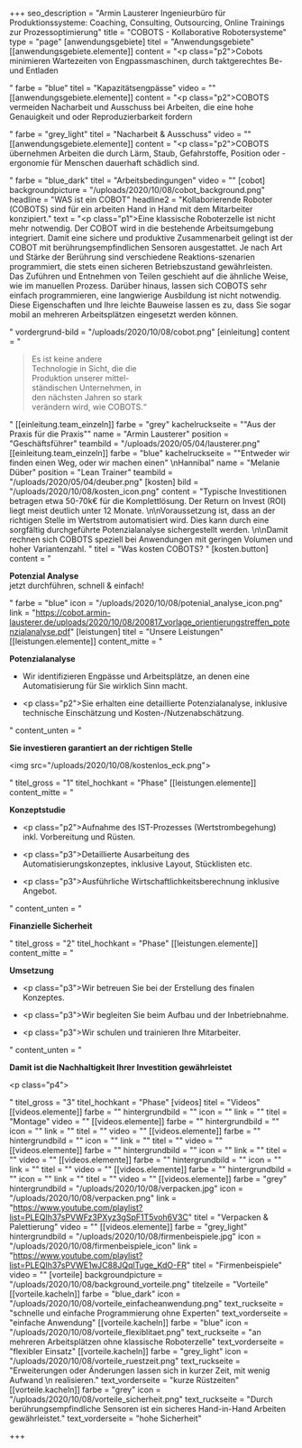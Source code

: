 +++
seo_description = "Armin Lausterer Ingenieurbüro für Produktionssysteme: Coaching, Consulting, Outsourcing, Online Trainings zur Prozessoptimierung"
title = "COBOTS - Kollaborative Robotersysteme"
type = "page"
[anwendungsgebiete]
titel = "Anwendungsgebiete"
[[anwendungsgebiete.elemente]]
content = "<p class=\"p2\">Cobots minimieren Wartezeiten von Engpassmaschinen, durch taktgerechtes Be- und Entladen</p>"
farbe = "blue"
titel = "Kapazitätsengpässe"
video = ""
[[anwendungsgebiete.elemente]]
content = "<p class=\"p2\">COBOTS vermeiden Nacharbeit und Ausschuss bei Arbeiten, die eine hohe Genauigkeit und oder Reproduzierbarkeit fordern</p>"
farbe = "grey_light"
titel = "Nacharbeit & Ausschuss"
video = ""
[[anwendungsgebiete.elemente]]
content = "<p class=\"p2\">COBOTS übernehmen Arbeiten die durch Lärm, Staub, Gefahrstoffe, Position oder -ergonomie für Menschen dauerhaft schädlich sind.</p>"
farbe = "blue_dark"
titel = "Arbeitsbedingungen"
video = ""
[cobot]
backgroundpicture = "/uploads/2020/10/08/cobot_background.png"
headline = "WAS ist ein COBOT"
headline2 = "Kollaborierende Roboter (COBOTS) sind für ein arbeiten Hand in Hand mit dem Mitarbeiter konzipiert."
text = "<p class=\"p1\">Eine klassische Roboterzelle ist nicht mehr notwendig. Der COBOT wird in die bestehende Arbeitsumgebung integriert. Damit eine sichere und produktive Zusammenarbeit gelingt ist der COBOT mit berührungsempfindlichen Sensoren ausgestattet. Je nach Art und Stärke der Berührung sind verschiedene Reaktions-szenarien programmiert, die stets einen sicheren Betriebszustand gewährleisten. <br> Das Zuführen und Entnehmen von Teilen geschieht auf die ähnliche Weise, wie im manuellen Prozess. Darüber hinaus, lassen sich COBOTS sehr einfach programmieren, eine langwierige Ausbildung ist nicht notwendig. Diese Eigenschaften und Ihre leichte Bauweise lassen es zu, dass Sie sogar mobil an mehreren Arbeitsplätzen eingesetzt werden können.</p>"
vordergrund-bild = "/uploads/2020/10/08/cobot.png"
[einleitung]
content = "<blockquote><p>Es ist keine andere <br> Technologie in Sicht, die die <br> Produktion unserer mittel-<br> ständischen Unternehmen, in <br> den nächsten Jahren so stark <br> verändern wird, wie COBOTS.“</p></blockquote>"
[[einleitung.team_einzeln]]
farbe = "grey"
kachelruckseite = "\"Aus der Praxis für die Praxis\""
name = "Armin Lausterer"
position = "Geschäftsführer"
teambild = "/uploads/2020/05/04/lausterer.png"
[[einleitung.team_einzeln]]
farbe = "blue"
kachelruckseite = "\"Entweder wir finden einen Weg, oder wir machen einen\"  \nHannibal"
name = "Melanie Düber"
position = "Lean Trainer"
teambild = "/uploads/2020/05/04/deuber.png"
[kosten]
bild = "/uploads/2020/10/08/kosten_icon.png"
content = "Typische Investitionen betragen etwa 50-70k€ für die Komplettlösung. Der Return on Invest (ROI) liegt meist deutlich unter 12 Monate. \n\nVoraussetzung ist, dass an der richtigen Stelle im Wertstrom automatisiert wird. Dies kann durch eine sorgfältig durchgeführte Potenzialanalyse sichergestellt werden. \n\nDamit rechnen sich COBOTS speziell bei Anwendungen mit geringen Volumen und hoher Variantenzahl. "
titel = "Was kosten COBOTS? "
[kosten.button]
content = "<p><strong>Potenzial Analyse<br></strong>jetzt durchführen, schnell &amp; einfach!</p>"
farbe = "blue"
icon = "/uploads/2020/10/08/potenial_analyse_icon.png"
link = "https://cobot.armin-lausterer.de/uploads/2020/10/08/200817_vorlage_orientierungstreffen_potenzialanalyse.pdf"
[leistungen]
titel = "Unsere Leistungen"
[[leistungen.elemente]]
content_mitte = "<p><strong>Potenzialanalyse </strong></p><ul><li><p>Wir identifizieren Engpässe und Arbeitsplätze, an denen eine Automatisierung für Sie wirklich Sinn macht.</p></li><li><p class=\"p2\">Sie erhalten eine detaillierte Potenzialanalyse, inklusive technische Einschätzung und Kosten-/Nutzenabschätzung.</p></li></ul>"
content_unten = "<p><strong>Sie investieren garantiert an der richtigen Stelle</strong></p><p><img src=\"/uploads/2020/10/08/kostenlos_eck.png\"></p>"
titel_gross = "1"
titel_hochkant = "Phase"
[[leistungen.elemente]]
content_mitte = "<p><strong>Konzeptstudie</strong></p><ul><li><p class=\"p2\">Aufnahme des IST-Prozesses (Wertstrombegehung) inkl. Vorbereitung und Rüsten.</p></li><li><p class=\"p3\">Detaillierte Ausarbeitung des Automatisierungskonzeptes, inklusive Layout, Stücklisten etc.</p></li><li><p class=\"p3\">Ausführliche Wirtschaftlichkeitsberechnung inklusive Angebot.</p></li></ul>"
content_unten = "<p><strong>Finanzielle Sicherheit</strong></p>"
titel_gross = "2"
titel_hochkant = "Phase"
[[leistungen.elemente]]
content_mitte = "<p><strong>Umsetzung</strong></p><ul><li><p class=\"p3\">Wir betreuen Sie bei der Erstellung des finalen Konzeptes.</p></li><li><p class=\"p3\">Wir begleiten Sie beim Aufbau und der Inbetriebnahme.</p></li><li><p class=\"p3\">Wir schulen und trainieren Ihre Mitarbeiter.</p></li></ul>"
content_unten = "<p><strong>Damit ist die Nachhaltigkeit Ihrer Investition gewährleistet</strong></p><p class=\"p4\"></p>"
titel_gross = "3"
titel_hochkant = "Phase"
[videos]
titel = "Videos"
[[videos.elemente]]
farbe = ""
hintergrundbild = ""
icon = ""
link = ""
titel = "Montage"
video = ""
[[videos.elemente]]
farbe = ""
hintergrundbild = ""
icon = ""
link = ""
titel = ""
video = ""
[[videos.elemente]]
farbe = ""
hintergrundbild = ""
icon = ""
link = ""
titel = ""
video = ""
[[videos.elemente]]
farbe = ""
hintergrundbild = ""
icon = ""
link = ""
titel = ""
video = ""
[[videos.elemente]]
farbe = ""
hintergrundbild = ""
icon = ""
link = ""
titel = ""
video = ""
[[videos.elemente]]
farbe = ""
hintergrundbild = ""
icon = ""
link = ""
titel = ""
video = ""
[[videos.elemente]]
farbe = "grey"
hintergrundbild = "/uploads/2020/10/08/verpacken.jpg"
icon = "/uploads/2020/10/08/verpacken.png"
link = "https://www.youtube.com/playlist?list=PLEQlh37sPVWFz3PXyz3gSpF1T5voh6V3C"
titel = "Verpacken & Palettierung"
video = ""
[[videos.elemente]]
farbe = "grey_light"
hintergrundbild = "/uploads/2020/10/08/firmenbeispiele.jpg"
icon = "/uploads/2020/10/08/firmenbeispiele_icon"
link = "https://www.youtube.com/playlist?list=PLEQlh37sPVWE1wJC88JQqlTuge_KdO-FR"
titel = "Firmenbeispiele"
video = ""
[vorteile]
backgroundpicture = "/uploads/2020/10/08/background_vorteile.png"
titelzeile = "Vorteile"
[[vorteile.kacheln]]
farbe = "blue_dark"
icon = "/uploads/2020/10/08/vorteile_einfacheanwendung.png"
text_ruckseite = "schnelle und einfache Programmierung ohne Experten"
text_vorderseite = "einfache Anwendung"
[[vorteile.kacheln]]
farbe = "blue"
icon = "/uploads/2020/10/08/vorteile_flexiblitaet.png"
text_ruckseite = "an mehreren Arbeitsplätzen ohne klassische Roboterzelle"
text_vorderseite = "flexibler Einsatz"
[[vorteile.kacheln]]
farbe = "grey_light"
icon = "/uploads/2020/10/08/vorteile_ruestzeit.png"
text_ruckseite = "Erweiterungen oder Änderungen lassen sich in kurzer Zeit, mit wenig Aufwand   \n realisieren."
text_vorderseite = "kurze Rüstzeiten"
[[vorteile.kacheln]]
farbe = "grey"
icon = "/uploads/2020/10/08/vorteile_sicherheit.png"
text_ruckseite = "Durch berührungsempfindliche Sensoren ist ein sicheres Hand-in-Hand Arbeiten gewährleistet."
text_vorderseite = "hohe Sicherheit"

+++
